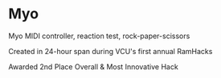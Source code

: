 Myo
===

Myo MIDI controller, reaction test, rock-paper-scissors

Created in 24-hour span during VCU's first annual RamHacks

Awarded 2nd Place Overall & Most Innovative Hack